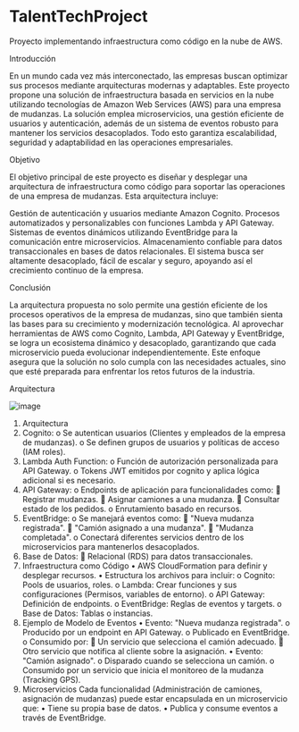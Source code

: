 # TalentTechProject
Proyecto implementando infraestructura como código en la nube de AWS.

Introducción

En un mundo cada vez más interconectado, las empresas buscan optimizar sus procesos mediante arquitecturas modernas y adaptables. Este proyecto propone una solución de infraestructura basada en servicios en la nube utilizando tecnologías de Amazon Web Services (AWS) para una empresa de mudanzas. La solución emplea microservicios, una gestión eficiente de usuarios y autenticación, además de un sistema de eventos robusto para mantener los servicios desacoplados. Todo esto garantiza escalabilidad, seguridad y adaptabilidad en las operaciones empresariales.

Objetivo

El objetivo principal de este proyecto es diseñar y desplegar una arquitectura de infraestructura como código para soportar las operaciones de una empresa de mudanzas. Esta arquitectura incluye:

Gestión de autenticación y usuarios mediante Amazon Cognito.
Procesos automatizados y personalizables con funciones Lambda y API Gateway.
Sistemas de eventos dinámicos utilizando EventBridge para la comunicación entre microservicios.
Almacenamiento confiable para datos transaccionales en bases de datos relacionales.
El sistema busca ser altamente desacoplado, fácil de escalar y seguro, apoyando así el crecimiento continuo de la empresa.

Conclusión

La arquitectura propuesta no solo permite una gestión eficiente de los procesos operativos de la empresa de mudanzas, sino que también sienta las bases para su crecimiento y modernización tecnológica. Al aprovechar herramientas de AWS como Cognito, Lambda, API Gateway y EventBridge, se logra un ecosistema dinámico y desacoplado, garantizando que cada microservicio pueda evolucionar independientemente. Este enfoque asegura que la solución no solo cumpla con las necesidades actuales, sino que esté preparada para enfrentar los retos futuros de la industria.

Arquitectura

![image](https://github.com/user-attachments/assets/0a752f86-6fa4-4dff-a70d-fbb31ea605cd)

1. Arquitectura
1.	Cognito:
o	Se autentican usuarios (Clientes y empleados de la empresa de mudanzas).
o	Se definen grupos de usuarios y políticas de acceso (IAM roles).
2.	Lambda Auth Function:
o	Función de autorización personalizada para API Gateway.
o	Tokens JWT emitidos por cognito y aplica lógica adicional si es necesario.
3.	API Gateway:
o	Endpoints de aplicación para funcionalidades como:
	Registrar mudanzas.
	Asignar camiones a una mudanza.
	Consultar estado de los pedidos.
o	Enrutamiento basado en recursos.
4.	EventBridge:
o	Se manejará eventos como:
	"Nueva mudanza registrada".
	"Camión asignado a una mudanza".
	"Mudanza completada".
o	Conectará diferentes servicios dentro de los microservicios para mantenerlos desacoplados.
5.	Base de Datos:
	Relacional (RDS) para datos transaccionales.
2. Infraestructura como Código
•	AWS CloudFormation para definir y desplegar recursos.
•	Estructura los archivos para incluir:
o	Cognito: Pools de usuarios, roles.
o	Lambda: Crear funciones y sus configuraciones (Permisos, variables de entorno).
o	API Gateway: Definición de endpoints.
o	EventBridge: Reglas de eventos y targets.
o	Base de Datos: Tablas o instancias.
3. Ejemplo de Modelo de Eventos
•	Evento: "Nueva mudanza registrada".
o	Producido por un endpoint en API Gateway.
o	Publicado en EventBridge.
o	Consumido por:
	Un servicio que selecciona el camión adecuado.
	Otro servicio que notifica al cliente sobre la asignación.
•	Evento: "Camión asignado".
o	Disparado cuando se selecciona un camión.
o	Consumido por un servicio que inicia el monitoreo de la mudanza (Tracking GPS).
4. Microservicios
Cada funcionalidad (Administración de camiones, asignación de mudanzas) puede estar encapsulada en un microservicio que:
•	Tiene su propia base de datos.
•	Publica y consume eventos a través de EventBridge.
